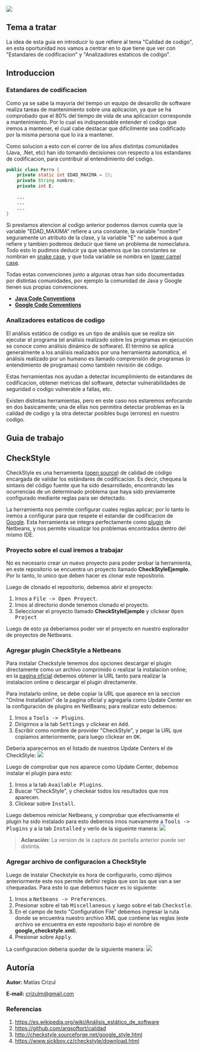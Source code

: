 ![](./img/logo.jpg)

## Tema a tratar

La idea de esta guia en introducir lo que refiere al tema "Calidad de codigo", en esta oportunidad nos vamos a centrar en lo que tiene que ver con "Estandares de codificacion" y "Analizadores estaticos de codigo".

## Introduccion

### Estandares de codificacion
Como ya se sabe la mayoria del tiempo un equipo de desarollo de software realiza tareas de mantenimiento sobre una aplicacion, ya que se ha comprobado que el 80% del tiempo de vida de una aplicacion corresponde a mantenimiento.
Por lo cual es indispensable entender el codigo que iremos a mantener, el cual cabe destacar que dificilmente sea codificado por la misma persona que lo ira a mantener.

Como solucion a esto con el correr de los años distintas comunidades (Java, .Net, etc) han ido tomando decisiones con respecto a los estandares de codificacion, para contribuir al entendimiento del codigo.

```Java
public class Perro {
    private static int EDAD_MAXIMA = 15;
    private String nombre;
    private int E;
    
    ...
    ...
    ...
}
```

Si prestamos atencion al codigo anterior podemos darnos cuenta que la variable "EDAD_MAXIMA" refiere a una constante, la variable "nombre" seguramente un atributo de la clase, y la variable "E" no sabemos a que refiere y tambien podemos deducir que tiene un problema de nomeclatura.
Todo esto lo pudimos deducir ya que sabemos que las constantes se nombran en [snake case](https://en.wikipedia.org/wiki/Snake_case), y que toda variable se nombra en [lower camel case](https://en.wikipedia.org/wiki/Camel_case).

Todas estas convenciones junto a algunas otras han sido documentadas por distintas comunidades, por ejemplo la comunidad de Java y Google tienen sus propias convenciones.
 - [**Java Code Conventions**](http://www.oracle.com/technetwork/java/codeconventions-150003.pdf)
 - [**Google Code Conventions**](http://google.github.io/styleguide/javaguide.html)
 
### Analizadores estaticos de codigo
 
El análisis estático de codigo es un tipo de análisis que se realiza sin ejecutar el programa (el análisis realizado sobre los programas en ejecución se conoce como análisis dinámico de software). El término se aplica generalmente a los análisis realizados por una herramienta automática, el análisis realizado por un humano es llamado comprensión de programas (o entendimiento de programas) como también revisión de código.

Estas herramientas nos ayudan a detectar incumplimiento de estandares de codificacion, obtener metricas del software, detectar vulnerabilidades de seguridad o codigo vulnerable a fallas, etc.

Existen distintas herramientas, pero en este caso nos estaremos enfocando en dos basicamente; una de ellas nos permitira detectar problemas en la calidad de codigo y la otra detectar posibles bugs (errores) en nuestro codigo.

## Guia de trabajo

## CheckStyle

CheckStyle es una herramienta ([open source](https://github.com/checkstyle/checkstyle)) de calidad de código encargada de validar los estándares de codificacion. Es decir, chequea la sintaxis del código fuente que ha sido desarrollado, encontrando las ocurrencias de un determinado problema que haya sido previamente configurado mediante reglas para ser detectado.

La herramienta nos permite configurar cuales reglas aplicar; por lo tanto lo iremos a configurar para que respete el estandar de codificacion de [Google](http://google.github.io/styleguide/javaguide.html).
Esta herramienta se integra perfectamente como [plugin](https://www.sickboy.cz/checkstyle/download.html) de Netbeans, y nos permite visualizar los problemas encontrados dentro del mismo IDE.

### Proyecto sobre el cual iremos a trabajar

No es necesario crear un nuevo proyecto para poder probar la herramienta, en este repositorio se encuentra un proyecto llamado **CheckStyleEjemplo**. Por lo tanto, lo unico que deben hacer es clonar este repositorio.

Luego de clonado el repositorio, debemos abrir el proyecto:
1. Irnos a <kbd>File -> Open Proyect</kbd>.
2. Irnos al directorio donde tenemos clonado el proyecto.
3. Seleccionar el proyecto llamado **CheckStyleEjemplo** y clickear <kbd>Open Project</kbd>

Luego de esto ya deberiamos poder ver el proyecto en nuestro explorador de proyectos de Netbeans.

### Agregar plugin CheckStyle a Netbeans
 
Para instalar Checkstyle tenemos dos opciones descargar el plugin directamente como un archivo comprimido o realizar la instalacion online; en la [pagina oficial](https://www.sickboy.cz/checkstyle/download.html) debemos obtener la URL tanto para realizar la instalacion online o descargar el plugin directamente.

Para instalarlo online, se debe copiar la URL que aparece en la seccion "Online Installation" de la pagina oficial y agregarla como Update Center en la configuración de plugins en NetBeans; para realizar esto debemos:
1. Irnos a <kbd>Tools -> Plugins</kbd>.
2. Dirigirnos a la tab <kbd>Settings</kbd> y clickear en <kbd>Add</kbd>.
3. Escribir como nombre de provider "CheckStyle", y pegar la URL que copiamos anteriormente, para luego clickear en <kbd>OK</kbd>.

Deberia aparecernos en el listado de nuestros Update Centers el de CheckStyle:
![](./img/plugins-settings-checkstyle.png)

Luego de comprobar que nos aparece como Update Center, debemos instalar el plugin para esto:
1. Irnos a la tab <kbd>Available Plugins</kbd>.
2. Buscar "CheckStyle", y checkear todos los resultados que nos aparecen.
3. Clickear sobre <kbd>Install</kbd>.

Luego debemos reiniciar Netbeans, y comprobar que efectivamente el plugin ha sido instalado para esto debernos irnos nuevamente a <kbd>Tools -> Plugins</kbd> y a la tab <kbd>Installed</kbd> y verlo de la sigueinte manera:
![](./img/plugins-installed-checkstyle.png)

> **Aclaración:** La version de la captura de pantalla anterior puede ser distinta.

### Agregar archivo de configuracion a CheckStyle

Luego de instalar Checkstyle es hora de configurarlo, como dijimos anteriormente este nos permite definir reglas que son las que van a ser chequeadas.
Para esto lo que debemos hacer es lo siguiente:
1. Irnos a <kbd>Netbeans -> Preferences</kbd>.
2. Presionar sobre el tab <kbd>Miscellaneous</kbd> y luego sobre el tab <kbd>Checkstle</kbd>.
3. En el campo de texto "Configuration File" debemos ingresar la ruta donde se encuentra nuestro archivo XML que contiene las reglas (este archivo se encuentra en este repositorio bajo el nombre de **google_checkstyle.xml**).
4. Presionar sobre <kbd>Apply</kbd>.

La configuracion deberia quedar de la siguiente manera:
![](./img/preferences-miscellaneous-checkstyle.png)

 ## Autoría
**Autor:** Matías Crizul

**E-mail:** crizulm@gmail.com

### Referencias

1. https://es.wikipedia.org/wiki/Análisis_estático_de_software
2. https://github.com/arqsoftort/calidad
3. http://checkstyle.sourceforge.net/google_style.html
4. https://www.sickboy.cz/checkstyle/download.html
